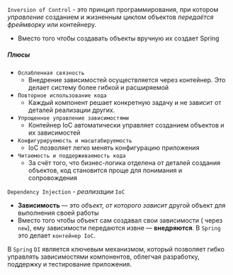 `Inversion of Control` - это принцип программирования, при котором _управление_ созданием и жизненным циклом объектов _передаётся фреймворку_ или контейнеру.
- Вместо того чтобы создавать объекты вручную их создает Spring

##### Плюсы
- `Ослабленная связность`
	- Внедрение зависимостей осуществляется через контейнер. Это делает систему более гибкой и расширяемой
- `Повторное использование кода`
	- Каждый компонент решает конкретную задачу и не зависит от деталей реализации других.
- `Упрощенное управление зависимостями`
	-  Контейнер IoC автоматически управляет созданием объектов и их зависимостей
- `Конфигурируемость и масштабируемость`
	- IoC позволяет легко менять конфигурацию приложения
- `Читаемость и поддерживаемость кода`
	- За счёт того, что бизнес-логика отделена от деталей создания объектов, код становится проще для понимания и сопровождения

`Dependency Injection` - _реализации_ `IoC` 
- __Зависимость__ — это _объект, от которого зависит_ другой объект для выполнения своей работы
- Вместо того чтобы объект сам создавал свои зависимости ( через `new`), ему зависимости передаются извне — **внедряются**. В `Spring` это делает `контейнер IoC`.

В `Spring` `DI` является ключевым механизмом, который позволяет гибко управлять зависимостями компонентов, облегчая разработку, поддержку и тестирование приложения.